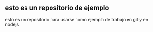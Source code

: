 ## esto es un repositorio de ejemplo
esto es un repositorio para usarse como ejemplo de trabajo en git
y en nodejs

